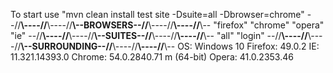 To start use "mvn clean install test site -Dsuite=all -Dbrowser=chrome"
--//**\\----//**\\----//**\\--BROWSERS--//**\\----//**\\----//**\\--
"firefox"
"chrome"
"opera"
"ie"
--//**\\----//**\\----//**\\--SUITES--//**\\----//**\\----//**\\--
"all"
"login"
--//**\\----//**\\----//**\\--SURROUNDING--//**\\----//**\\----//**\\--
OS: 		Windows 10
Firefox:	49.0.2
IE: 		11.321.14393.0
Chrome:		54.0.2840.71 m (64-bit)
Opera:		41.0.2353.46